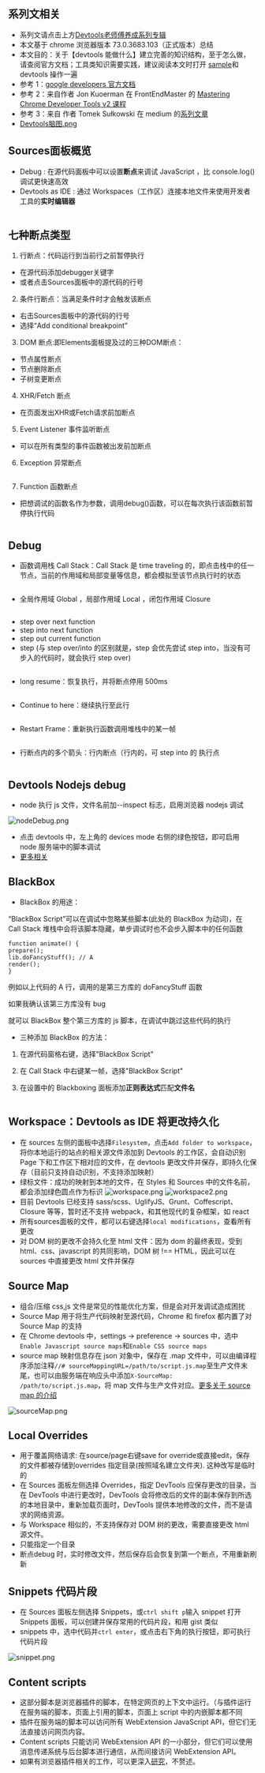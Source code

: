 ## 系列文相关

- 系列文请点击上方[Devtools老师傅养成系列专辑](https://mp.weixin.qq.com/mp/appmsgalbum?action=getalbum&album_id=1349545506497855489&__biz=MzA5NjM5MjM1Nw==#wechat_redirect)
-   本文基于 chrome 浏览器版本 73.0.3683.103（正式版本）总结
-   本文目的：关于【devtools 能做什么】建立完善的知识结构，至于怎么做，请查阅官方文档；工具类知识需要实践，建议阅读本文时打开 [sample](https://masteringdevtools.com/)和 devtools 操作一遍
-   参考 1：[google developers 官方文档](https://developers.google.com/web/tools/chrome-devtools/)
-   参考 2：来自作者 Jon Kuoerman 在 FrontEndMaster 的 [Mastering Chrome Developer Tools v2 课程](https://frontendmasters.com/courses/chrome-dev-tools-v2)
-   参考 3：来自 作者 Tomek Sułkowski 在 medium 的[系列文章](https://medium.com/@tomsu)
-   [Devtools脑图.png](https://i.loli.net/2019/04/19/5cb95639a9f73.png)

## Sources面板概览

-   Debug : 在源代码面板中可以设置**断点**来调试 JavaScript ，比 console.log()调试更快速高效
-   Devtools as IDE : 通过 Workspaces（工作区）连接本地文件来使用开发者工具的**实时编辑器**

![]()

## 七种断点类型

1. 行断点：代码运行到当前行之前暂停执行
- 在源代码添加debugger关键字
- 或者点击Sources面板中的源代码的行号
2. 条件行断点：当满足条件时才会触发该断点
- 右击Sources面板中的源代码的行号
- 选择“Add conditional breakpoint”
    ![]()
3. DOM 断点:即Elements面板提及过的三种DOM断点：
- 节点属性断点
- 节点删除断点
- 子树变更断点
    ![]()
4. XHR/Fetch 断点
- 在页面发出XHR或Fetch请求前加断点
    ![]()
5. Event Listener 事件监听断点
- 可以在所有类型的事件函数被出发前加断点
    ![]()
6. Exception 异常断点

    ![]()

7. Function 函数断点

- 把想调试的函数名作为参数，调用debug()函数，可以在每次执行该函数前暂停执行代码

    ![]()

## Debug

-   函数调用栈 Call Stack：Call Stack 是 time traveling 的，即点击栈中的任一节点，当前的作用域和局部变量等信息，都会模拟至该节点执行时的状态

![]()

-   全局作用域 Global ，局部作用域 Local ，闭包作用域 Closure

![]()

-   step over next function
-   step into next function
-   step out current function
-   step (与 step over/into 的区别就是，step 会优先尝试 step into，当没有可步入的代码时，就会执行 step over)

![]()

-   long resume：恢复执行，并将断点停用 500ms

![]()

-   Continue to here：继续执行至此行

![]()

-   Restart Frame：重新执行函数调用堆栈中的某一帧

![]()

-   行断点内的多个箭头：行内断点（行内的，可 step into 的 执行点

![]()

## Devtools Nodejs debug

-   node 执行 js 文件，文件名前加--inspect 标志，启用浏览器 nodejs 调试

![nodeDebug.png]()

-   点击 devtools 中，左上角的 devices mode 右侧的绿色按钮，即可启用 node 服务端中的脚本调试
-   [更多相关](https://nodejs.org/en/docs/guides/debugging-getting-started/)

## BlackBox

-   BlackBox 的用途：

“BlackBox Script”可以在调试中忽略某些脚本(此处的 BlackBox 为动词)，在 Call Stack 堆栈中会将该脚本隐藏，单步调试时也不会步入脚本中的任何函数

```
function animate() {
prepare();
lib.doFancyStuff(); // A
render();
}
```

例如以上代码的 A 行，调用的是第三方库的 doFancyStuff 函数

如果我确认该第三方库没有 bug

就可以 BlackBox 整个第三方库的 js 脚本，在调试中跳过这些代码的执行

-   三种添加 BlackBox 的方法：

1. 在源代码窗格右键，选择"BlackBox Script"
![]()

2. 在 Call Stack 中右键某一帧，选择"BlackBox Script"
![]()

3. 在设置中的 Blackboxing 面板添加**正则表达式**匹配**文件名**

![]()

## Workspace：Devtools as IDE 将更改持久化

-   在 sources 左侧的面板中选择`Filesystem`，点击`Add folder to workspace`，将你本地运行的站点的相关源文件添加到 Devtools 的工作区，会自动识别 Page 下和工作区下相对应的文件，在 devtools 更改文件并保存，即持久化保存（目前只支持自动识别，不支持添加映射）
-   绿标文件：成功的映射到本地的文件，在 Styles 和 Sources 中的文件名前，都会添加绿色圆点作为标识
    ![workspace.png]()
    ![workspace2.png]()
-   目前 Devtools 已经支持 sass/scss、UglifyJS、Grunt、Coffescript、Closure 等等，暂时还不支持 webpack，和其他现代的复杂框架，如 react
-   所有sources面板的文件，都可以右键选择`local modifications`，查看所有更改
-   对 DOM 树的更改不会持久化至 html 文件：因为 dom 的最终表现，受到 html、css、javascript 的共同影响，DOM 树 !== HTML，因此可以在 sources 中直接更改 html 文件并保存

## Source Map

-   组合/压缩 css,js 文件是常见的性能优化方案，但是会对开发调试造成困扰
-   Source Map 用于将生产代码映射至源代码，Chrome 和 firefox 都内置了对 Source Map 的支持
-   在 Chrome devtools 中，settings -> preference -> sources 中，选中`Enable Javascript source maps`和`Enable CSS source maps`
-   source map 映射信息存在 json 对象中，保存在 .map 文件中，可以由编译程序添加注释`//# sourceMappingURL=/path/to/script.js.map`至生产文件末尾，也可以由服务端在响应头中添加`X-SourceMap: /path/to/script.js.map`，将 map 文件与生产文件对应。[更多关于 source map 的介绍](https://blog.teamtreehouse.com/introduction-source-maps)

![sourceMap.png]()

## Local Overrides

-   用于覆盖网络请求: 在source/page右键save for override或直接edit，保存的文件都被存储到overrides 指定目录(按照域名建立文件夹). 这种改写是临时的
-   在 Sources 面板左侧选择 Overrides，指定 DevTools 应保存更改的目录，当在 DevTools 中进行更改时，DevTools 会将修改后的文件的副本保存到所选的本地目录中，重新加载页面时，DevTools 提供本地修改的文件，而不是请求的网络资源。
-   与 Workspace 相似的，不支持保存对 DOM 树的更改，需要直接更改 html 源文件。
-   只能指定一个目录
-   断点debug 时，实时修改文件，然后保存后会恢复到第一个断点，不用重新刷新

## Snippets 代码片段

-   在 Sources 面板左侧选择 Snippets，或`ctrl shift p`输入 snippet 打开 Snippets 面板，可以创建并保存常用的代码片段，和用 gist 类似
-   snippets 中，选中代码并`ctrl enter`，或点击右下角的执行按钮，即可执行代码片段

![snippet.png]()

## Content scripts

-   这部分脚本是浏览器插件的脚本，在特定网页的上下文中运行。（与插件运行在服务端的脚本，页面上引用的脚本，页面上 script 中的内嵌脚本都不同
-   插件在服务端的脚本可以访问所有 WebExtension JavaScript API，但它们无法直接访问网页内容。
-   Content scripts 只能访问 WebExtension API 的一小部分，但它们可以使用消息传递系统与后台脚本进行通信，从而间接访问 WebExtension API。
-   如果有浏览器插件相关的工作，可以更深入[研究](https://developer.mozilla.org/en-US/docs/Mozilla/Add-ons/WebExtensions)，不赘述。
